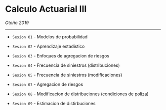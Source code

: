 # Calculo Actuarial III

*Otoño 2019*

---

* `Sesion 01` - Modelos de probabilidad

* `Sesion 02` - Aprendizaje estadistico

* `Sesion 03` - Enfoques de agregacion de riesgos

* `Sesion 04` - Frecuencia de siniestros (distribuciones)

* `Sesion 05` - Frecuencia de siniestros (modificaciones)

* `Sesion 07` - Agregacion de riesgos

* `Sesion 08` - Modificacion de distribuciones (condiciones de poliza)

* `Sesion 09` - Estimacion de distirbuciones
